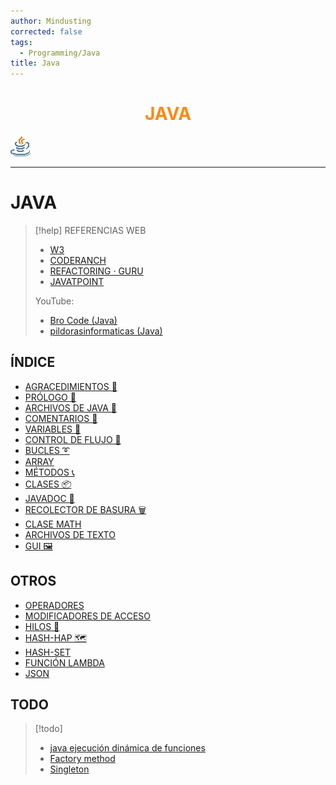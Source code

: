 ```yaml
---
author: Mindusting
corrected: false
tags:
  - Programming/Java
title: Java
---
```


<h1 align="center" style="color:#f81;">JAVA</h1>

![#logo](../img/java_logo.png)

---

# JAVA

> [!help] REFERENCIAS WEB
> - [W3](https://www.w3schools.com/java/default.asp)
> - [CODERANCH](https://coderanch.com/)
> - [REFACTORING · GURU](https://refactoring.guru/es/design-patterns/java)
> - [JAVATPOINT](https://www.javatpoint.com/java-tutorial)
>
> YouTube:
> - [Bro Code (Java)](https://youtube.com/playlist?list=PLZPZq0r_RZOMhCAyywfnYLlrjiVOkdAI1&feature=shared)
> - [pildorasinformaticas (Java)](https://youtube.com/playlist?list=PLU8oAlHdN5BktAXdEVCLUYzvDyqRQJ2lk&feature=shared)

## ÍNDICE

- [AGRACEDIMIENTOS 🎉](java_thanks_to.md)
- [PRÓLOGO 🧭](java_prologue.md)
- [ARCHIVOS DE JAVA 📄](java_files.md)
- [COMENTARIOS 💬](java_comments.md)
- [VARIABLES 💾](java_variable.md)
- [CONTROL DE FLUJO 🚦](java_control_flow.md)
- [BUCLES ➰](java_loop.md)
- [ARRAY](java_array.md)
- [MÉTODOS 📞](java_method.md)
- [CLASES 📦](java_class.md)
- [JAVADOC 📙](java_doc.md)
- [RECOLECTOR DE BASURA 🗑](java_garbage_collector.md)
- [CLASE MATH](java_math.md)
- [ARCHIVOS DE TEXTO](java_text_files.md)
- [GUI 🖼](java_gui.md)

## OTROS

- [OPERADORES](java_operators.md)
- [MODIFICADORES DE ACCESO](java_access_modifiers.md)
- [HILOS 🧵](java_threads.md)
- [HASH-HAP 🗺️](java_hash_map.md)
- [HASH-SET](java_hash_set.md)
- [FUNCIÓN LAMBDA](java_lambda.md)
- [JSON](java_json.md)

## TODO

> [!todo]
> - [java ejecución dinámica de funciones](http://delphiaccess.com/foros/index.php/articulos/java/855-ejecutar-de-forma-din%C3%A1mica-un-m%C3%A9todo-de-un-objeto-dado)
> - [Factory method](https://refactoring.guru/es/design-patterns/factory-method/java/example)
> - [Singleton](https://refactoring.guru/es/design-patterns/singleton)
